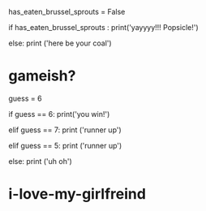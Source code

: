has_eaten_brussel_sprouts = False
 
if has_eaten_brussel_sprouts :
    print('yayyyy!!! Popsicle!')
    
else:
    print ('here be your coal')







    
    

# gameish?
guess = 6

if guess == 6:
    print('you win!')
    
elif guess == 7:
    print ('runner up')

elif guess == 5:
    print ('runner up')
    
else:
    print ('uh oh')
    
# i-love-my-girlfreind

